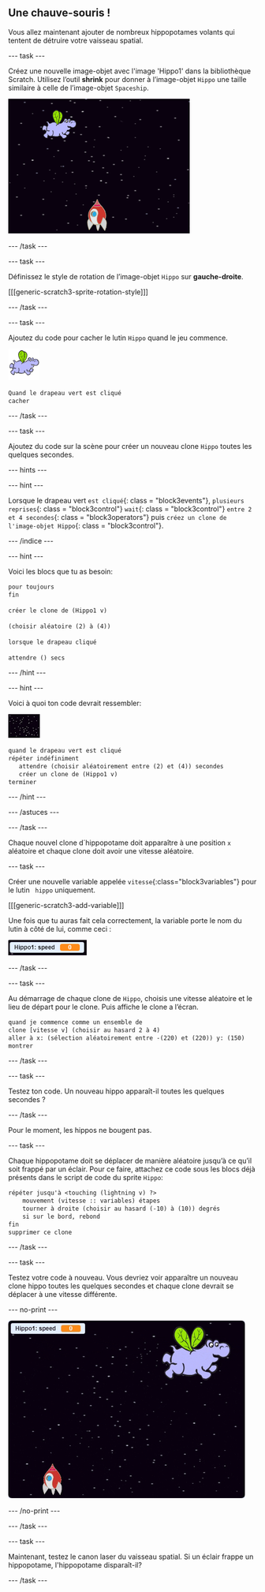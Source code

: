 ## Une chauve-souris !

Vous allez maintenant ajouter de nombreux hippopotames volants qui tentent de détruire votre vaisseau spatial.

\--- task \---

Créez une nouvelle image-objet avec l'image 'Hippo1' dans la bibliothèque Scratch. Utilisez l’outil **shrink** pour donner à l’image-objet `Hippo` une taille similaire à celle de l’image-objet `Spaceship`.

![capture d'écran](images/invaders-hippo.png)

\--- /task \---

\--- task \---

Définissez le style de rotation de l’image-objet `Hippo` sur **gauche-droite**.

[[[generic-scratch3-sprite-rotation-style]]]

\--- /task \---

\--- task \---

Ajoutez du code pour cacher le lutin `Hippo` quand le jeu commence.

![hippo sprite](images/hippo-sprite.png)

```blocks3
Quand le drapeau vert est cliqué
cacher

```

\--- /task \---

\--- task \---

Ajoutez du code sur la scène pour créer un nouveau clone `Hippo` toutes les quelques secondes.

\--- hints \---

\--- hint \---

Lorsque le drapeau vert `est cliqué`{: class = "block3events"}, `plusieurs reprises`{: class = "block3control"} `wait`{: class = "block3control"} `entre 2 et 4 secondes`{: class = "block3operators"} puis `créez un clone de l'image-objet Hippo`{: class = "block3control"}.

\--- /indice \---

\--- hint \---

Voici les blocs que tu as besoin:

```blocks3
pour toujours
fin

créer le clone de (Hippo1 v)

(choisir aléatoire (2) à (4))

lorsque le drapeau cliqué

attendre () secs
```

\--- /hint \---

\--- hint \---

Voici à quoi ton code devrait ressembler:

![lutin de scène](images/stage-sprite.png)

```blocks3
quand le drapeau vert est cliqué
répéter indéfiniment
   attendre (choisir aléatoirement entre (2) et (4)) secondes
   créer un clone de (Hippo1 v)
terminer
```

\--- /hint \---

\--- /astuces \---

\--- /task \---

Chaque nouvel clone d´hippopotame doit apparaître à une position `x` aléatoire et chaque clone doit avoir une vitesse aléatoire.

\--- task \---

Créer une nouvelle variable appelée ` vitesse `{:class="block3variables"} pour le lutin ` hippo` uniquement.

[[[generic-scratch3-add-variable]]]

Une fois que tu auras fait cela correctement, la variable porte le nom du lutin à côté de lui, comme ceci :

![capture d'écran](images/invaders-var-test.png)

\--- /task \---

\--- task \---

Au démarrage de chaque clone de `Hippo`, choisis une vitesse aléatoire et le lieu de départ pour le clone. Puis affiche le clone a l’écran.

```blocks3
quand je commence comme un ensemble de
clone [vitesse v] (choisir au hasard 2 à 4)
aller à x: (sélection aléatoirement entre -(220) et (220)) y: (150)
montrer
```

\--- /task \---

\--- task \---

Testez ton code. Un nouveau hippo apparaît-il toutes les quelques secondes ?

\--- /task \---

Pour le moment, les hippos ne bougent pas.

\--- task \---

Chaque hippopotame doit se déplacer de manière aléatoire jusqu’à ce qu’il soit frappé par un éclair. Pour ce faire, attachez ce code sous les blocs déjà présents dans le script de code du sprite `Hippo`:

```blocks3
répéter jusqu'à <touching (lightning v) ?>
    mouvement (vitesse :: variables) étapes
    tourner à droite (choisir au hasard (-10) à (10)) degrés
    si sur le bord, rebond
fin
supprimer ce clone
```

\--- /task \---

\--- task \---

Testez votre code à nouveau. Vous devriez voir apparaître un nouveau clone hippo toutes les quelques secondes et chaque clone devrait se déplacer à une vitesse différente.

\--- no-print \---

![capture d'écran](images/hippo-clones.gif)

\--- /no-print \---

\--- /task \---

\--- task \---

Maintenant, testez le canon laser du vaisseau spatial. Si un éclair frappe un hippopotame, l'hippopotame disparaît-il?

\--- /task \---